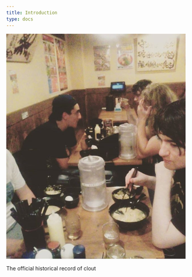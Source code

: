 ```yaml
---
title: Introduction
type: docs
---
```


![Lads ramen](/ladstack-wiki/public/lads_ramen.png)

The official historical record of clout
